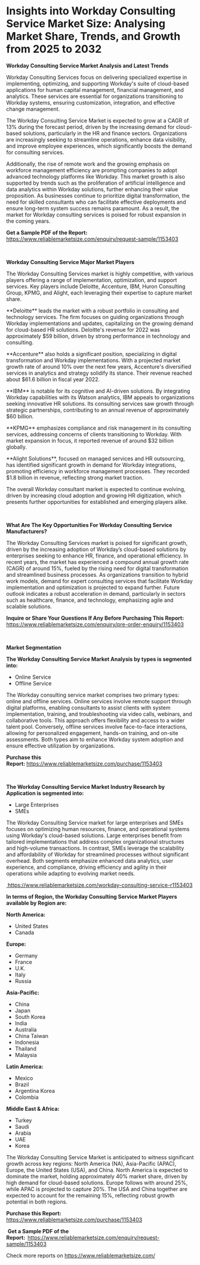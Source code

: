 <p><h1>Insights into Workday Consulting Service Market Size: Analysing Market Share, Trends, and Growth from 2025 to 2032</h1></p><p><strong>Workday Consulting Service Market Analysis and Latest Trends</strong></p>
<p><p>Workday Consulting Services focus on delivering specialized expertise in implementing, optimizing, and supporting Workday's suite of cloud-based applications for human capital management, financial management, and analytics. These services are essential for organizations transitioning to Workday systems, ensuring customization, integration, and effective change management. </p><p>The Workday Consulting Service Market is expected to grow at a CAGR of 13% during the forecast period, driven by the increasing demand for cloud-based solutions, particularly in the HR and finance sectors. Organizations are increasingly seeking to streamline operations, enhance data visibility, and improve employee experiences, which significantly boosts the demand for consulting services. </p><p>Additionally, the rise of remote work and the growing emphasis on workforce management efficiency are prompting companies to adopt advanced technology platforms like Workday. This market growth is also supported by trends such as the proliferation of artificial intelligence and data analytics within Workday solutions, further enhancing their value proposition. As businesses continue to prioritize digital transformation, the need for skilled consultants who can facilitate effective deployments and ensure long-term system success remains paramount. As a result, the market for Workday consulting services is poised for robust expansion in the coming years.</p></p>
<p><strong>Get a Sample PDF of the Report:&nbsp;</strong> <a href="https://www.reliablemarketsize.com/enquiry/request-sample/1153403?utm_campaign=1932&utm_medium=2&utm_source=Github&utm_content=ia&utm_term=10032025&utm_id=workday-consulting-service">https://www.reliablemarketsize.com/enquiry/request-sample/1153403</a></p>
<p>&nbsp;</p>
<p><strong>Workday Consulting Service Major Market Players</strong></p>
<p><p>The Workday Consulting Services market is highly competitive, with various players offering a range of implementation, optimization, and support services. Key players include Deloitte, Accenture, IBM, Huron Consulting Group, KPMG, and Alight, each leveraging their expertise to capture market share.</p><p>**Deloitte** leads the market with a robust portfolio in consulting and technology services. The firm focuses on guiding organizations through Workday implementations and updates, capitalizing on the growing demand for cloud-based HR solutions. Deloitte's revenue for 2022 was approximately $59 billion, driven by strong performance in technology and consulting.</p><p>**Accenture** also holds a significant position, specializing in digital transformation and Workday implementations. With a projected market growth rate of around 10% over the next few years, Accenture's diversified services in analytics and strategy solidify its stance. Their revenue reached about $61.6 billion in fiscal year 2022.</p><p>**IBM** is notable for its cognitive and AI-driven solutions. By integrating Workday capabilities with its Watson analytics, IBM appeals to organizations seeking innovative HR solutions. Its consulting services saw growth through strategic partnerships, contributing to an annual revenue of approximately $60 billion.</p><p>**KPMG** emphasizes compliance and risk management in its consulting services, addressing concerns of clients transitioning to Workday. With market expansion in focus, it reported revenue of around $32 billion globally.</p><p>**Alight Solutions**, focused on managed services and HR outsourcing, has identified significant growth in demand for Workday integrations, promoting efficiency in workforce management processes. They recorded $1.8 billion in revenue, reflecting strong market traction.</p><p>The overall Workday consultant market is expected to continue evolving, driven by increasing cloud adoption and growing HR digitization, which presents further opportunities for established and emerging players alike.</p></p>
<p>&nbsp;</p>
<p><strong>What Are The Key Opportunities For Workday Consulting Service Manufacturers?</strong></p>
<p><p>The Workday Consulting Services market is poised for significant growth, driven by the increasing adoption of Workday’s cloud-based solutions by enterprises seeking to enhance HR, finance, and operational efficiency. In recent years, the market has experienced a compound annual growth rate (CAGR) of around 15%, fueled by the rising need for digital transformation and streamlined business processes. As organizations transition to hybrid work models, demand for expert consulting services that facilitate Workday implementation and optimization is projected to expand further. Future outlook indicates a robust acceleration in demand, particularly in sectors such as healthcare, finance, and technology, emphasizing agile and scalable solutions.</p></p>
<p><strong>Inquire or Share Your Questions If Any Before Purchasing This Report:</strong> <a href="https://www.reliablemarketsize.com/enquiry/pre-order-enquiry/1153403?utm_campaign=1932&utm_medium=2&utm_source=Github&utm_content=ia&utm_term=10032025&utm_id=workday-consulting-service">https://www.reliablemarketsize.com/enquiry/pre-order-enquiry/1153403</a></p>
<p>&nbsp;</p>
<p><strong>Market Segmentation</strong></p>
<p><strong>The Workday Consulting Service Market Analysis by types is segmented into:</strong></p>
<p><ul><li>Online Service</li><li>Offline Service</li></ul></p>
<p><p>The Workday consulting service market comprises two primary types: online and offline services. Online services involve remote support through digital platforms, enabling consultants to assist clients with system implementation, training, and troubleshooting via video calls, webinars, and collaborative tools. This approach offers flexibility and access to a wider talent pool. Conversely, offline services involve face-to-face interactions, allowing for personalized engagement, hands-on training, and on-site assessments. Both types aim to enhance Workday system adoption and ensure effective utilization by organizations.</p></p>
<p><strong>Purchase this Report:&nbsp;</strong><a href="https://www.reliablemarketsize.com/purchase/1153403?utm_campaign=1932&utm_medium=2&utm_source=Github&utm_content=ia&utm_term=10032025&utm_id=workday-consulting-service">https://www.reliablemarketsize.com/purchase/1153403</a></p>
<p>&nbsp;</p>
<p><strong>The Workday Consulting Service Market Industry Research by Application is segmented into:</strong></p>
<p><ul><li>Large Enterprises</li><li>SMEs</li></ul></p>
<p><p>The Workday Consulting Service market for large enterprises and SMEs focuses on optimizing human resources, finance, and operational systems using Workday's cloud-based solutions. Large enterprises benefit from tailored implementations that address complex organizational structures and high-volume transactions. In contrast, SMEs leverage the scalability and affordability of Workday for streamlined processes without significant overhead. Both segments emphasize enhanced data analytics, user experience, and compliance, driving efficiency and agility in their operations while adapting to evolving market needs.</p></p>
<p><a href="https://www.reliablemarketsize.com/workday-consulting-service-r1153403?utm_campaign=1932&utm_medium=2&utm_source=Github&utm_content=ia&utm_term=10032025&utm_id=workday-consulting-service">&nbsp;https://www.reliablemarketsize.com/workday-consulting-service-r1153403</a></p>
<p><strong>In terms of Region, the Workday Consulting Service Market Players available by Region are:</strong></p>
<p>
    <p> <strong> North America: </strong>
        <ul>
            <li>United States</li>
            <li>Canada</li>
        </ul>
        </p> 
    <p> <strong> Europe: </strong>
        <ul>
            <li>Germany</li>
            <li>France</li>
            <li>U.K.</li>
            <li>Italy</li>
            <li>Russia</li>
        </ul>
        </p> 
    <p> <strong> Asia-Pacific: </strong>
        <ul>
            <li>China</li>
            <li>Japan</li>
            <li>South Korea</li>
            <li>India</li>
            <li>Australia</li>
            <li>China Taiwan</li>
            <li>Indonesia</li>
            <li>Thailand</li>
            <li>Malaysia</li>
        </ul>
        </p> 
    <p> <strong> Latin America: </strong>
        <ul>
            <li>Mexico</li>
            <li>Brazil</li>
            <li>Argentina Korea</li>
            <li>Colombia</li>
        </ul>
        </p> 
    <p> <strong> Middle East & Africa: </strong>
        <ul>
            <li>Turkey</li>
            <li>Saudi</li>
            <li>Arabia</li>
            <li>UAE</li>
            <li>Korea</li>
        </ul>
    </p>
    </p>
<p><p>The Workday Consulting Service Market is anticipated to witness significant growth across key regions: North America (NA), Asia-Pacific (APAC), Europe, the United States (USA), and China. North America is expected to dominate the market, holding approximately 40% market share, driven by high demand for cloud-based solutions. Europe follows with around 25%, while APAC is projected to capture 20%. The USA and China together are expected to account for the remaining 15%, reflecting robust growth potential in both regions.</p></p>
<p><strong>Purchase this Report: </strong><a href="https://www.reliablemarketsize.com/purchase/1153403?utm_campaign=1932&utm_medium=2&utm_source=Github&utm_content=ia&utm_term=10032025&utm_id=workday-consulting-service">https://www.reliablemarketsize.com/purchase/1153403</a></p>
<p>&nbsp;<strong>Get a Sample PDF of the Report:&nbsp;&nbsp;</strong><a href="https://www.reliablemarketsize.com/enquiry/request-sample/1153403?utm_campaign=1932&utm_medium=2&utm_source=Github&utm_content=ia&utm_term=10032025&utm_id=workday-consulting-service">https://www.reliablemarketsize.com/enquiry/request-sample/1153403</a></p>
<p><strong></strong></p>
<p>Check more reports on <a href="https://www.reliablemarketsize.com/?utm_campaign=1932&utm_medium=2&utm_source=Github&utm_content=ia&utm_term=10032025&utm_id=workday-consulting-service">https://www.reliablemarketsize.com/</a></p>